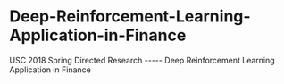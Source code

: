 # Deep-Reinforcement-Learning-Application-in-Finance

USC 2018 Spring Directed Research ----- Deep Reinforcement Learning Application in Finance

